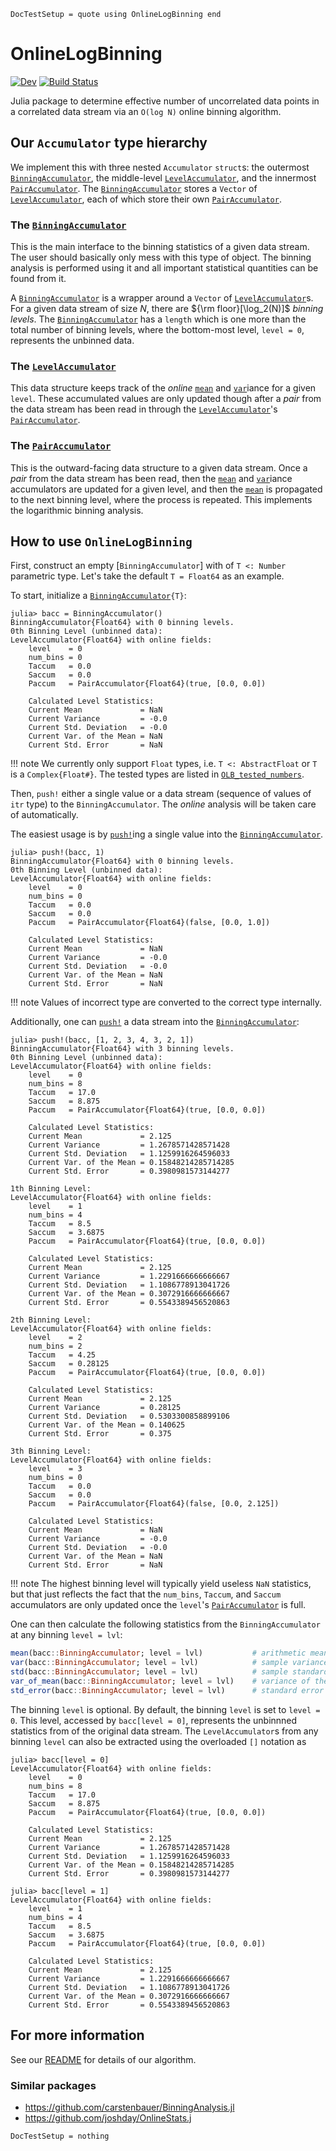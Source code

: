 ```@meta
DocTestSetup = quote using OnlineLogBinning end
```

# OnlineLogBinning

[![Dev](https://img.shields.io/badge/docs-dev-blue.svg)](https://meese-wj.github.io/OnlineLogBinning.jl/dev)
[![Build Status](https://github.com/meese-wj/OnlineLogBinning.jl/actions/workflows/CI.yml/badge.svg?branch=main)](https://github.com/meese-wj/OnlineLogBinning.jl/actions/workflows/CI.yml?query=branch%3Amain)

Julia package to determine effective number of uncorrelated data points in a correlated data stream via an `O(log N)` online binning algorithm.

## Our `Accumulator` type hierarchy

We implement this with three nested `Accumulator` `struct`s: the outermost [`BinningAccumulator`](@ref), the middle-level [`LevelAccumulator`](@ref), and the innermost [`PairAccumulator`](@ref). The [`BinningAccumulator`](@ref) stores a `Vector` of [`LevelAccumulator`](@ref), each of which store their own [`PairAccumulator`](@ref).

### The [`BinningAccumulator`](@ref)

This is the main interface to the binning statistics of a given data stream. The user should basically only mess with this type of object. The binning analysis is performed using it and all important statistical quantities can be found from it.

A [`BinningAccumulator`](@ref) is a wrapper around a `Vector` of [`LevelAccumulator`](@ref)s. For a given data stream of size $N$, there are ${\rm floor}[\log_2(N)]$ _binning levels_. The [`BinningAccumulator`](@ref) has a `length` which is one more than the total number of binning levels, where the bottom-most level, `level = 0`, represents the unbinned data.

### The [`LevelAccumulator`](@ref)

This data structure keeps track of the _online_ [`mean`](@ref) and [`var`](@ref)iance for a given `level`. These accumulated values are only updated though after a _pair_ from the data stream has been read in through the [`LevelAccumulator`](@ref)'s [`PairAccumulator`](@ref).

### The [`PairAccumulator`](@ref)

This is the outward-facing data structure to a given data stream. Once a _pair_ from the data stream has been read, then the [`mean`](@ref) and [`var`](@ref)iance accumulators are updated for a given level, and then the [`mean`](@ref) is propagated to the next binning level, where the process is repeated. This implements the logarithmic binning analysis.

## How to use `OnlineLogBinning`

First, construct an empty [`BinningAccumulator`] with of `T <: Number` parametric type. Let's take the default `T = Float64` as an example.

To start, initialize a [`BinningAccumulator`](@ref)`{T}`:
```jldoctest example
julia> bacc = BinningAccumulator()
BinningAccumulator{Float64} with 0 binning levels.
0th Binning Level (unbinned data):
LevelAccumulator{Float64} with online fields:
    level    = 0
    num_bins = 0
    Taccum   = 0.0
    Saccum   = 0.0
    Paccum   = PairAccumulator{Float64}(true, [0.0, 0.0])

    Calculated Level Statistics:
    Current Mean             = NaN
    Current Variance         = -0.0
    Current Std. Deviation   = -0.0
    Current Var. of the Mean = NaN
    Current Std. Error       = NaN
```

!!! note
    We currently only support `Float` types, i.e. `T <: AbstractFloat` or `T` is a `Complex{Float#}`. The tested types are listed in [`OLB_tested_numbers`](@ref).

Then, `push!` either a single value or a data stream (sequence of values of `itr` type) to the `BinningAccumulator`. The _online_ analysis will be taken care of automatically.

The easiest usage is by [`push!`](@ref)ing a single value into the [`BinningAccumulator`](@ref).
```jldoctest example
julia> push!(bacc, 1)
BinningAccumulator{Float64} with 0 binning levels.
0th Binning Level (unbinned data):
LevelAccumulator{Float64} with online fields:
    level    = 0
    num_bins = 0
    Taccum   = 0.0
    Saccum   = 0.0
    Paccum   = PairAccumulator{Float64}(false, [0.0, 1.0])

    Calculated Level Statistics:
    Current Mean             = NaN
    Current Variance         = -0.0
    Current Std. Deviation   = -0.0
    Current Var. of the Mean = NaN
    Current Std. Error       = NaN

```

!!! note
    Values of incorrect type are converted to the correct type internally.

Additionally, one can [`push!`](@ref) a data stream into the [`BinningAccumulator`](@ref):

```jldoctest example
julia> push!(bacc, [1, 2, 3, 4, 3, 2, 1])
BinningAccumulator{Float64} with 3 binning levels.
0th Binning Level (unbinned data):
LevelAccumulator{Float64} with online fields:
    level    = 0
    num_bins = 8
    Taccum   = 17.0
    Saccum   = 8.875
    Paccum   = PairAccumulator{Float64}(true, [0.0, 0.0])

    Calculated Level Statistics:
    Current Mean             = 2.125
    Current Variance         = 1.2678571428571428
    Current Std. Deviation   = 1.1259916264596033
    Current Var. of the Mean = 0.15848214285714285
    Current Std. Error       = 0.3980981573144277

1th Binning Level:
LevelAccumulator{Float64} with online fields:
    level    = 1
    num_bins = 4
    Taccum   = 8.5
    Saccum   = 3.6875
    Paccum   = PairAccumulator{Float64}(true, [0.0, 0.0])

    Calculated Level Statistics:
    Current Mean             = 2.125
    Current Variance         = 1.2291666666666667
    Current Std. Deviation   = 1.1086778913041726
    Current Var. of the Mean = 0.3072916666666667
    Current Std. Error       = 0.5543389456520863

2th Binning Level:
LevelAccumulator{Float64} with online fields:
    level    = 2
    num_bins = 2
    Taccum   = 4.25
    Saccum   = 0.28125
    Paccum   = PairAccumulator{Float64}(true, [0.0, 0.0])

    Calculated Level Statistics:
    Current Mean             = 2.125
    Current Variance         = 0.28125
    Current Std. Deviation   = 0.5303300858899106
    Current Var. of the Mean = 0.140625
    Current Std. Error       = 0.375

3th Binning Level:
LevelAccumulator{Float64} with online fields:
    level    = 3
    num_bins = 0
    Taccum   = 0.0
    Saccum   = 0.0
    Paccum   = PairAccumulator{Float64}(false, [0.0, 2.125])

    Calculated Level Statistics:
    Current Mean             = NaN
    Current Variance         = -0.0
    Current Std. Deviation   = -0.0
    Current Var. of the Mean = NaN
    Current Std. Error       = NaN
```

!!! note
    The highest binning level will typically yield useless `NaN` statistics, but that just
    reflects the fact that the `num_bins`, `Taccum`, and `Saccum` accumulators are
    only updated once the `level`'s [`PairAccumulator`](@ref) is full.

One can then calculate the following statistics from the `BinningAccumulator` at any binning `level = lvl`:

```julia
mean(bacc::BinningAccumulator; level = lvl)           # arithmetic mean
var(bacc::BinningAccumulator; level = lvl)            # sample variance 
std(bacc::BinningAccumulator; level = lvl)            # sample standard deviation 
var_of_mean(bacc::BinningAccumulator; level = lvl)    # variance of the mean 
std_error(bacc::BinningAccumulator; level = lvl)      # standard error of the mean 
```

The binning `level` is optional. By default, the binning `level` is set to `level = 0`. This level, accessed by `bacc[level = 0]`, represents the unbinnned statistics from of the original data stream. The `LevelAccumulator`s from any binning `level` can also be extracted using the overloaded `[]` notation as

```jldoctest example
julia> bacc[level = 0]
LevelAccumulator{Float64} with online fields:
    level    = 0
    num_bins = 8
    Taccum   = 17.0
    Saccum   = 8.875
    Paccum   = PairAccumulator{Float64}(true, [0.0, 0.0])

    Calculated Level Statistics:
    Current Mean             = 2.125
    Current Variance         = 1.2678571428571428
    Current Std. Deviation   = 1.1259916264596033
    Current Var. of the Mean = 0.15848214285714285
    Current Std. Error       = 0.3980981573144277

julia> bacc[level = 1]
LevelAccumulator{Float64} with online fields:
    level    = 1
    num_bins = 4
    Taccum   = 8.5
    Saccum   = 3.6875
    Paccum   = PairAccumulator{Float64}(true, [0.0, 0.0])

    Calculated Level Statistics:
    Current Mean             = 2.125
    Current Variance         = 1.2291666666666667
    Current Std. Deviation   = 1.1086778913041726
    Current Var. of the Mean = 0.3072916666666667
    Current Std. Error       = 0.5543389456520863
```

## For more information

See our [README](https://github.com/meese-wj/OnlineLogBinning.jl) for details of our algorithm.

### Similar packages

* <https://github.com/carstenbauer/BinningAnalysis.jl>
* <https://github.com/joshday/OnlineStats.j>

```@meta
DocTestSetup = nothing
```